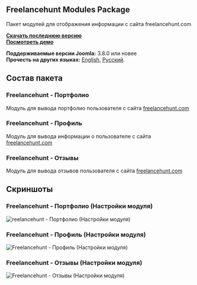 ## Freelancehunt Modules Package
Пакет модулей для отображения информации с сайта freelancehunt.com

**[Скачать последнюю версию](https://github.com/Septdir/pkg_freelancehunt_modules/releases/latest)**   
**[Посмотреть демо](https://septdir.ru/work.html)**

**Поддерживаемые версии Joomla:** 3.8.0 или новее  
**Прочесть на других языках:**
[English](https://github.com/Septdir/pkg_freelancehunt_modules/blob/master/README.md), 
[Русский](https://github.com/Septdir/pkg_freelancehunt_modules/blob/master/README.ru-RU.md).


## Состав пакета
### Freelancehunt - Портфолио
Модуль для вывода портфолио пользователя с сайта [freelancehunt.com](https://freelancehunt.com/r/Byv3Y)

### Freelancehunt - Профиль
Модуль для вывода информации о пользователе с сайта [freelancehunt.com](https://freelancehunt.com/r/Byv3Y)

### Freelancehunt - Отзывы
Модуль для вывода отзывов пользователя с сайта [freelancehunt.com](https://freelancehunt.com/r/Byv3Y)


## Скриншоты
### Freelancehunt - Портфолио (Настройки модуля)
![reelancehunt - Портфолио (Настройки модуля)](https://septdir.ru/images/blog/37/portfolio-ru.jpg)

### Freelancehunt - Профиль (Настройки модуля)
![Freelancehunt - Профиль (Настройки модуля)](https://septdir.ru/images/blog/37/profile-ru.jpg)

### Freelancehunt - Отзывы (Настройки модуля)
![Freelancehunt - Отзывы (Настройки модуля)](https://septdir.ru/images/blog/37/reviews-ru.jpg)
